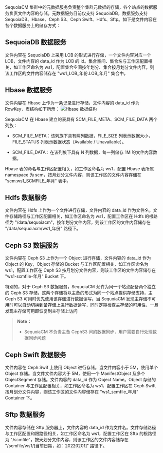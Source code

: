SequoiaCM 集群中的元数据服务负责整个集群元数据的存储，各个站点的数据服务负责文件内容的存储。元数据服务目前仅支持 SequoiaDB，数据服务支持 SequoiaDB、Hbase、Ceph S3、Ceph Swift、Hdfs、Sftp。如下是文件内容在各个数据服务上的储存方式：

## SequoiaDB 数据服务 ##

文件内容在 SequoiaDB 上采用 LOB 的形式进行存储，一个文件内容对应一个 LOB，文件内容的 data_id 作为 LOB 的 id。集合空间、集合名与工作区配置相关，如工作区命名为 ws1，配置集合空间按年划分、集合按月划分文件内容，则该工作区的文件内容储存在 "ws1_LOB_年份.LOB_年月" 集合中。

## Hbase 数据服务 ##

文件内容在 Hbase 上作为一条记录进行存储，文件内容的 data_id 作为 RowKey，表结构如下所示：
![Hbase 数据结构][data_storage_hbase]

SequoiaCM 在 Hbase 建立的表具有 SCM_FILE_META、SCM_FILE_DATA 两个列族：

- SCM_FILE_META：该列族下具有两列数据，FILE_SIZE 列表示数据大小，FILE_STATUS 列表示数据状态（Available / Unavailable）。

- SCM_FILE_DATA：在该列族下具有 N 列数据，每一列储存 1M 的文件内容数据。

Hbase 表的命名与工作区配置相关，如工作区命名为 ws1，配置 Hbase 表所属 namespace 为 scm，按月划分文件内容，则该工作区的文件内容存储在 "scm:ws1_SCMFILE_年月" 表中。

## Hdfs 数据服务 ##

文件内容在 Hdfs 上作为一个文件进行存储，文件内容的 data_id 作为文件名。文件存储路径与工作区配置相关，如工作区命名为 ws1，配置工作区在 Hdfs 的根路径为 "/data/sequoiacm"，按年划分文件内容，则该工作区的文件内容储存在 "/data/sequoiacm/ws1_年份" 路径下。

## Ceph S3 数据服务 ##

文件内容在 Ceph S3 上作为一个 Object 进行存储，文件内容的 data_id 作为 Object 的 Key，Object 存储的 Bucket 与工作区配置相关，如工作区命名为 ws1，配置工作区在 Ceph S3 按月划分文件内容，则该工作区的文件内容储存在 "ws1-scmfile-年月" Bucket 下。

特别的，对于 Ceph S3 数据服务，SequoiaCM 允许为同一个站点配备两个独立的 Ceph S3 存储，这两个存储将以主备的形式为同一个站点提供存储支持，主 Ceph S3 可用时优先使用该存储进行数据读写，当 SequoiaCM 发现主存储不可用时可以自动切换到备存储上进行数据读写，同时定期检查主存储的可用性，一旦发现主存储可用即恢复到主存储上访问

> **Note：**
>
> * SequoiaCM 不负责主备 CephS3 间的数据同步，用户需要自行处理数据同步问题

## Ceph Swift 数据服务 ##

文件内容在 Ceph Swif 上使用 Object 进行存储。当文件内容小于 5M，使用单个 Object 存储。当文件文件内容大于 5M，使用一个 ManifestObject 及多个 ObjectSegment 存储。文件内容的 data_id 作为 Object Name。Object 存储的 Container 与工作区配置相关，如工作区命名为 ws1，配置工作区在 Ceph Swift 按月划分文件内容，则该工作区的文件内容储存在 "ws1_scmfile_年月" Container 下。

## Sftp 数据服务 ##

文件内容存储在 Sftp 服务器上，文件内容的 data_id 作为文件名。文件存储路径与工作区配置和跟路径相关，如工作区命名为 ws1，配置工作区在 Sftp 的根路径为 "/scmfile"，按天划分文件内容，则该工作区的文件内容储存在 "/scmfile/ws1/[当前日期，如：20220201]" 路径下。

[data_storage_hbase]:Architecture/data_storage_hbase.png





